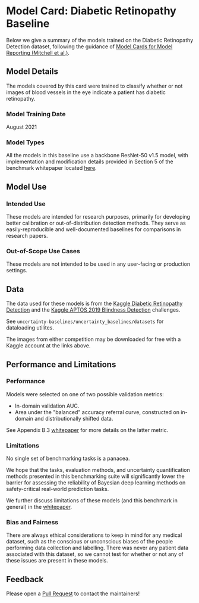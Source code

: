 # Model Card: Diabetic Retinopathy Baseline

Below we give a summary of the models trained on the Diabetic Retinopathy Detection dataset, following the guidance of [Model Cards for Model Reporting (Mitchell et al.)](https://arxiv.org/abs/1810.03993).

## Model Details

The models covered by this card were trained to classify whether or not images of blood vessels in the eye indicate a patient has diabetic retinopathy.

### Model Training Date

August 2021

### Model Types

All the models in this baseline use a backbone ResNet-50 v1.5 model, with implementation and modification details provided in Section 5 of the benchmark whitepaper located [here](https://openreview.net/forum?id=jyd4Lyjr2iB). 

## Model Use

### Intended Use

These models are intended for research purposes, primarily for developing better calibration or out-of-distribution detection methods. They serve as easily-reproducible and well-documented baselines for comparisons in research papers.

### Out-of-Scope Use Cases

These models are not intended to be used in any user-facing or production settings.

## Data

The data used for these models is from the [Kaggle Diabetic Retinopathy Detection](https://www.kaggle.com/c/diabetic-retinopathy-detection/data) and the [Kaggle APTOS 2019 Blindness Detection](https://www.kaggle.com/c/aptos2019-blindness-detection) challenges.
 
See `uncertainty-baselines/uncertainty_baselines/datasets` for dataloading utilites.

The images from either competition may be downloaded for free with a Kaggle account at the links above.

## Performance and Limitations

### Performance

Models were selected on one of two possible validation metrics:
* In-domain validation AUC. 
* Area under the "balanced" accuracy referral curve, constructed on in-domain and distributionally shifted data.

See Appendix B.3 [whitepaper](https://openreview.net/forum?id=jyd4Lyjr2iB) for more details on the latter metric.

### Limitations

No single set of benchmarking tasks is a panacea.

We hope that the tasks, evaluation methods, and uncertainty quantification methods presented in this benchmarking suite will significantly lower the barrier for assessing the reliability of Bayesian deep learning methods on safety-critical real-world prediction tasks.

We further discuss limitations of these models (and this benchmark in general) in the [whitepaper](https://openreview.net/forum?id=jyd4Lyjr2iB). 

### Bias and Fairness

There are always ethical considerations to keep in mind for any medical dataset, such as the conscious or unconscious biases of the people performing data collection and labelling. There was never any patient data associated with this dataset, so we cannot test for whether or not any of these issues are present in these models.

## Feedback

Please open a [Pull Request](https://github.com/google/uncertainty-baselines/pulls) to contact the maintainers!
